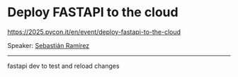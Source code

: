 # Deploy FASTAPI to the cloud

https://2025.pycon.it/en/event/deploy-fastapi-to-the-cloud

Speaker: [Sebastián Ramírez](https://www.linkedin.com/in/tiangolo/)

---

fastapi dev to test and reload changes